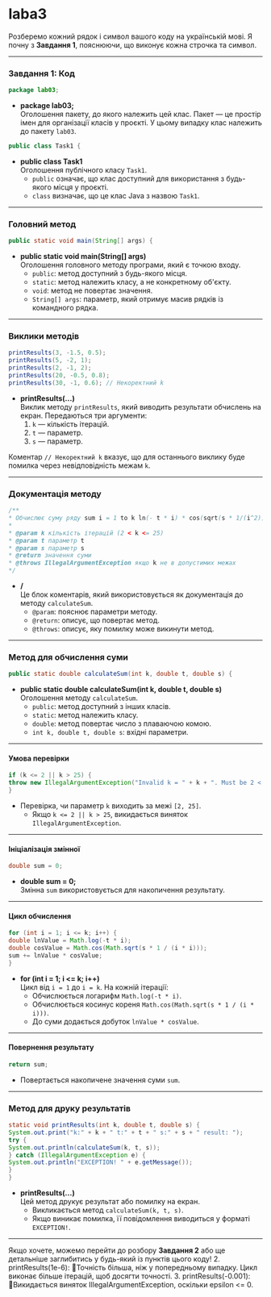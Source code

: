 # laba3

Розберемо кожний рядок і символ вашого коду на українській мові. Я почну з **Завдання 1**, пояснюючи, що виконує кожна строчка та символ.

---

### Завдання 1: Код
```java
package lab03;
```
- **package lab03;**  
  Оголошення пакету, до якого належить цей клас. Пакет — це простір імен для організації класів у проєкті. У цьому випадку клас належить до пакету `lab03`.

```java
public class Task1 {
```
- **public class Task1**  
  Оголошення публічного класу `Task1`.  
  - `public` означає, що клас доступний для використання з будь-якого місця у проєкті.
  - `class` визначає, що це клас Java з назвою `Task1`.

---

### Головний метод
```java
public static void main(String[] args) {
```
- **public static void main(String[] args)**  
  Оголошення головного методу програми, який є точкою входу.  
  - `public`: метод доступний з будь-якого місця.  
  - `static`: метод належить класу, а не конкретному об'єкту.  
  - `void`: метод не повертає значення.  
  - `String[] args`: параметр, який отримує масив рядків із командного рядка.

---

### Виклики методів
```java
printResults(3, -1.5, 0.5);
printResults(5, -2, 1);
printResults(2, -1, 2);
printResults(20, -0.5, 0.8);
printResults(30, -1, 0.6); // Некоректний k
```
- **printResults(...)**  
  Виклик методу `printResults`, який виводить результати обчислень на екран. Передаються три аргументи:  
  1. `k` — кількість ітерацій.  
  2. `t` — параметр.  
  3. `s` — параметр.  

Коментар `// Некоректний k` вказує, що для останнього виклику буде помилка через невідповідність межам `k`.

---

### Документація методу
```java
/**
* Обчислює суму ряду sum i = 1 to k ln(- t * i) * cos(sqrt(s * 1/(i^2))).
*
* @param k кількість ітерацій (2 < k <= 25)
* @param t параметр t
* @param s параметр s
* @return значення суми
* @throws IllegalArgumentException якщо k не в допустимих межах
*/
```
- **/**  
  Це блок коментарів, який використовується як документація до методу `calculateSum`.  
  - `@param`: пояснює параметри методу.  
  - `@return`: описує, що повертає метод.  
  - `@throws`: описує, яку помилку може викинути метод.

---

### Метод для обчислення суми
```java
public static double calculateSum(int k, double t, double s) {
```
- **public static double calculateSum(int k, double t, double s)**  
  Оголошення методу `calculateSum`.  
  - `public`: метод доступний з інших класів.  
  - `static`: метод належить класу.  
  - `double`: метод повертає число з плаваючою комою.  
  - `int k, double t, double s`: вхідні параметри.

---

#### Умова перевірки
```java
if (k <= 2 || k > 25) {
throw new IllegalArgumentException("Invalid k = " + k + ". Must be 2 < k <= 25.");
}
```
- Перевірка, чи параметр `k` виходить за межі `[2, 25]`.  
  - Якщо `k <= 2 || k > 25`, викидається виняток `IllegalArgumentException`.

---

#### Ініціалізація змінної
```java
double sum = 0;
```
- **double sum = 0;**  
  Змінна `sum` використовується для накопичення результату.

---

#### Цикл обчислення
```java
for (int i = 1; i <= k; i++) {
double lnValue = Math.log(-t * i);
double cosValue = Math.cos(Math.sqrt(s * 1 / (i * i)));
sum += lnValue * cosValue;
}
```
- **for (int i = 1; i <= k; i++)**  
  Цикл від `i = 1` до `i = k`. На кожній ітерації:  
  - Обчислюється логарифм `Math.log(-t * i)`.  
  - Обчислюється косинус кореня `Math.cos(Math.sqrt(s * 1 / (i * i)))`.  
  - До суми додається добуток `lnValue * cosValue`.

---

#### Повернення результату
```java
return sum;
```
- Повертається накопичене значення суми `sum`.

---

### Метод для друку результатів
```java
static void printResults(int k, double t, double s) {
System.out.print("k:" + k + " t:" + t + " s:" + s + " result: ");
try {
System.out.println(calculateSum(k, t, s));
} catch (IllegalArgumentException e) {
System.out.println("EXCEPTION! " + e.getMessage());
}
}
```
- **printResults(...)**  
  Цей метод друкує результат або помилку на екран.  
  - Викликається метод `calculateSum(k, t, s)`.  
  - Якщо виникає помилка, її повідомлення виводиться у форматі `EXCEPTION!`.

---

Якщо хочете, можемо перейти до розбору **Завдання 2** або ще детальніше заглибитись у будь-який із пунктів цього коду!
2. printResults(1e-6):
Точність більша, ніж у попередньому випадку. Цикл виконає більше ітерацій, щоб досягти точності.
3. printResults(-0.001):
Викидається виняток IllegalArgumentException, оскільки epsilon <= 0.
